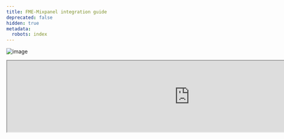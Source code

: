 ```yaml
---
title: FME-Mixpanel integration guide
deprecated: false
hidden: true
metadata:
  robots: index
---
```

![image](https://drive.google.com/file/d/1o8aRu2Hlt6lXZhe80ApUdZjwxBagARnJ/view?usp=drive_link)

<iframe src="https://drive.google.com/file/d/1o8aRu2Hlt6lXZhe80ApUdZjwxBagARnJ/preview" width="962" height="189" />